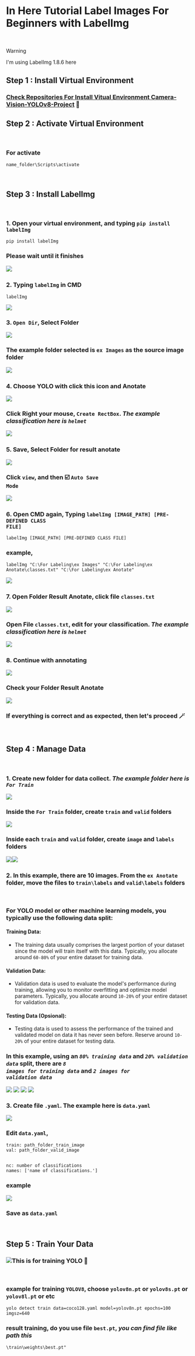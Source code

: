 # In Here Tutorial Label Images For Beginners with LabelImg
$~$
> [!WARNING]
> I'm using LabelImg 1.8.6 here
$~$

## Step 1 : Install Virtual Environment
### [Check Repositories For Install Vitual Environment Camera-Vision-YOLOv8-Project](https://github.com/rakhazl/Camera-Vision-YOLOv8-Project.git) :ok_person:

## Step 2 : Activate Virtual Environment
$~$
### For activate
    name_folder\Scripts\activate
$~$
## Step 3 : Install LabelImg
$~$
### 1. Open your virtual environment, and typing <code>pip install labelImg</code>
    pip install labelImg
### Please wait until it finishes 
![](https://github.com/rakhazl/Label-Images-For-Beginners/blob/main/Documentation%20Step/Ducomentation%20Tutor.png)
$~$
### 2. Typing <code>labelImg</code> in CMD
    labelImg
![](https://github.com/rakhazl/Label-Images-For-Beginners/blob/main/Documentation%20Step/Ducomentation%20Tutor%202.png)
### 3. <code>Open Dir</code>, Select Folder
![](https://github.com/rakhazl/Label-Images-For-Beginners/blob/main/Documentation%20Step/Ducomentation%20Tutor%203.png)
### The example folder selected is <code>ex Images</code> as the source image folder
![](https://github.com/rakhazl/Label-Images-For-Beginners/blob/main/Documentation%20Step/Ducomentation%20Tutor%204.png)
$~$
### 4. Choose YOLO with click this icon and Anotate
![](https://github.com/rakhazl/Label-Images-For-Beginners/blob/main/Documentation%20Step/Ducomentation%20Tutor%205.png)
### Click Right your mouse, <code>Create RectBox</code>. *The example classification here is <code>helmet</code>*
![](https://github.com/rakhazl/Label-Images-For-Beginners/blob/main/Documentation%20Step/Ducomentation%20Tutor%208.png)
$~$
### 5. Save, Select Folder for result anotate
![](https://github.com/rakhazl/Label-Images-For-Beginners/blob/main/Documentation%20Step/Ducomentation%20Tutor%209.png)
### Click <code>view</code>, and then :ballot_box_with_check: <code>Auto Save Mode</code>
![](https://github.com/rakhazl/Label-Images-For-Beginners/blob/main/Documentation%20Step/Ducomentation%20Tutor%206.png)
$~$ 
### 6. Open CMD again, Typing <code>labelImg [IMAGE_PATH] [PRE-DEFINED CLASS FILE]</code>
    labelImg [IMAGE_PATH] [PRE-DEFINED CLASS FILE]
### example, 
    labelImg "C:\For Labeling\ex Images" "C:\For Labeling\ex Anotate\classes.txt" "C:\For Labeling\ex Anotate"
![](https://github.com/rakhazl/Label-Images-For-Beginners/blob/main/Documentation%20Step/Ducomentation%20Tutor%2011.png)
$~$
### 7. Open Folder Result Anotate, click file <code>classes.txt</code>
![](https://github.com/rakhazl/Label-Images-For-Beginners/blob/main/Documentation%20Step/Ducomentation%20Tutor%2010.png)
### Open File <code>classes.txt</code>, edit for your classification. *The example classification here is <code>helmet</code>*
![](https://github.com/rakhazl/Label-Images-For-Beginners/blob/main/Documentation%20Step/Ducomentation%20Tutor%2012.png)
$~$
### 8. Continue with annotating
![](https://github.com/rakhazl/Label-Images-For-Beginners/blob/main/Documentation%20Step/Ducomentation%20Tutor%2013.png)
### Check your Folder Result Anotate
![](https://github.com/rakhazl/Label-Images-For-Beginners/blob/main/Documentation%20Step/Ducomentation%20Tutor%2014.png)
### If everything is correct and as expected, then let's proceed :magic_wand:
$~$
## Step 4 : Manage Data
$~$
### 1. Create new folder for data collect. *The example folder here is <code>For Train</code>*
![](https://github.com/rakhazl/Label-Images-For-Beginners/blob/main/Documentation%20Step/Ducomentation%20Tutor%2015.png)
### Inside the <code>For Train</code> folder, create <code>train</code> and <code>valid</code> folders
![](https://github.com/rakhazl/Label-Images-For-Beginners/blob/main/Documentation%20Step/Ducomentation%20Tutor%2016.png)
### Inside each <code>train</code> and <code>valid</code> folder, create <code>image</code> and <code>labels</code> folders
![](https://github.com/rakhazl/Label-Images-For-Beginners/blob/main/Documentation%20Step/Ducomentation%20Tutor%2017%20.png)![](https://github.com/rakhazl/Label-Images-For-Beginners/blob/main/Documentation%20Step/Ducomentation%20Tutor%2017-2.png)
$~$
### 2. In this example, there are 10 images. From the <code>ex Anotate</code> folder, move the files to <code>train\labels</code> and <code>valid\labels</code> folders
$~$
### For YOLO model or other machine learning models, you typically use the following data split:
#### Training Data:
- The training data usually comprises the largest portion of your dataset since the model will train itself with this data. Typically, you allocate around <code>60-80%</code> of your entire dataset for training data.
#### Validation Data:
- Validation data is used to evaluate the model's performance during training, allowing you to monitor overfitting and optimize model parameters. Typically, you allocate around <code>10-20%</code> of your entire dataset for validation data.
#### Testing Data (Opsional):
- Testing data is used to assess the performance of the trained and validated model on data it has never seen before. Reserve around <code>10-20%</code> of your entire dataset for testing data.
$~$
### In this example, using an <code>*80% training data*</code> and <code>*20% validation data*</code> split, there are <code>*8 images for training data*</code> and <code>*2 images for validation data*</code>
![](https://github.com/rakhazl/Label-Images-For-Beginners/blob/main/Documentation%20Step/Ducomentation%20Tutor%2018.png) ![](https://github.com/rakhazl/Label-Images-For-Beginners/blob/main/Documentation%20Step/Ducomentation%20Tutor18-2.png) ![](https://github.com/rakhazl/Label-Images-For-Beginners/blob/main/Documentation%20Step/Ducomentation%20Tutor%2018-3.png) ![](https://github.com/rakhazl/Label-Images-For-Beginners/blob/main/Documentation%20Step/Ducomentation%20Tutor18-4.png)
### 3. Create file <code>.yaml</code>. The example here is <code>data.yaml</code>
![](https://github.com/rakhazl/Label-Images-For-Beginners/blob/main/Documentation%20Step/Ducomentation%20Tutor%2019.png)
### Edit <code>data.yaml</code>,
    train: path_folder_train_image
    val: path_folder_valid_image


    nc: number of classifications
    names: ['name of classifications.']

### example
![](https://github.com/rakhazl/Label-Images-For-Beginners/blob/main/Documentation%20Step/Ducomentation%20Tutor%2020.png)
### Save as <code>data.yaml</code>
$~$
## Step 5 : Train Your Data 
### ![This is for training YOLO](https://docs.ultralytics.com/modes/train/) :rocket:
$~$
### example for training <code>YOLOV8</code>, choose <code>yolov8n.pt</code> or <code>yolov8s.pt</code> or <code>yolov8l.pt</code> or etc
    yolo detect train data=coco128.yaml model=yolov8n.pt epochs=100 imgsz=640
### result training, do you use file <code>best.pt</code>, *you can find file like path this*
    \train\weights\best.pt"
